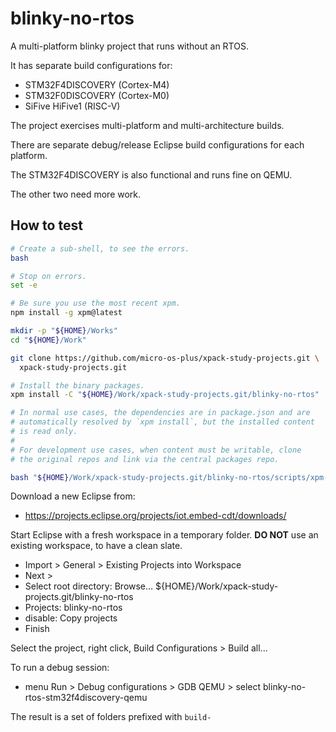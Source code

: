 # blinky-no-rtos

A multi-platform blinky project that runs without an RTOS.

It has separate build configurations for:

- STM32F4DISCOVERY (Cortex-M4)
- STM32F0DISCOVERY (Cortex-M0)
- SiFive HiFive1 (RISC-V)

The project exercises multi-platform and multi-architecture builds.

There are separate debug/release Eclipse build configurations for each
platform.

The STM32F4DISCOVERY is also functional and runs fine on QEMU.

The other two need more work.

## How to test

```sh
# Create a sub-shell, to see the errors.
bash

# Stop on errors.
set -e

# Be sure you use the most recent xpm.
npm install -g xpm@latest

mkdir -p "${HOME}/Works"
cd "${HOME}/Work"

git clone https://github.com/micro-os-plus/xpack-study-projects.git \
  xpack-study-projects.git

# Install the binary packages.
xpm install -C "${HOME}/Work/xpack-study-projects.git/blinky-no-rtos"

# In normal use cases, the dependencies are in package.json and are
# automatically resolved by `xpm install`, but the installed content
# is read only.
#
# For development use cases, when content must be writable, clone
# the original repos and link via the central packages repo.

bash "${HOME}/Work/xpack-study-projects.git/blinky-no-rtos/scripts/xpm-install-git.sh" 

```

Download a new Eclipse from:

- https://projects.eclipse.org/projects/iot.embed-cdt/downloads/

Start Eclipse with a fresh workspace in a temporary folder. **DO NOT** use
an existing workspace, to have a clean slate.

- Import > General > Existing Projects into Workspace
- Next >
- Select root directory: Browse... ${HOME}/Work/xpack-study-projects.git/blinky-no-rtos
- Projects: blinky-no-rtos
- disable: Copy projects
- Finish

Select the project, right click, Build Configurations > Build all...

To run a debug session:

- menu Run > Debug configurations > GDB QEMU > select blinky-no-rtos-stm32f4discovery-qemu

The result is a set of folders prefixed with `build-`

